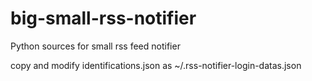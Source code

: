 # big-small-rss-notifier
Python sources for small rss feed notifier

copy and modify identifications.json as ~/.rss-notifier-login-datas.json


